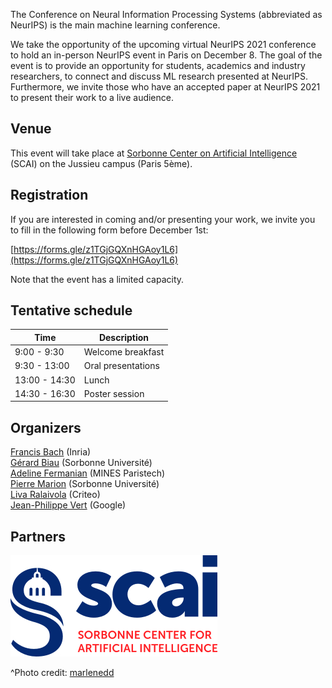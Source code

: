 The Conference on Neural Information Processing Systems (abbreviated as NeurIPS) is the main machine learning conference.

We take the opportunity of the upcoming virtual NeurIPS 2021 conference to hold an in-person NeurIPS event in Paris on December 8. The goal of the event is to provide an opportunity for students, academics and industry researchers, to connect and discuss ML research presented at NeurIPS. Furthermore, we invite those who have an accepted paper at NeurIPS 2021 to present their work to a live audience.

## Venue

This event will take place at [Sorbonne Center on Artificial Intelligence](https://scai.sorbonne-universite.fr) (SCAI) on the Jussieu campus (Paris 5ème).

## Registration

If you are interested in coming and/or presenting your work, we invite you to fill in the following form before December 1st: 

[https://forms.gle/z1TGjGQXnHGAoy1L6](https://forms.gle/z1TGjGQXnHGAoy1L6)

Note that the event has a limited capacity.

## Tentative schedule

| Time      | Description |
| ----------- | ----------- |
| 9:00 - 9:30   | Welcome breakfast    |
| 9:30 - 13:00  | Oral presentations |
| 13:00 - 14:30  | Lunch        |
| 14:30 - 16:30  | Poster session  |

## Organizers

[Francis Bach](https://www.di.ens.fr/~fbach/) (Inria)  
[Gérard Biau](https://www.lpsm.paris/pageperso/biau/) (Sorbonne Université)  
[Adeline Fermanian](https://afermanian.github.io) (MINES Paristech)  
[Pierre Marion](https://pierremarion23.github.io) (Sorbonne Université)  
[Liva Ralaivola](https://pageperso.lif.univ-mrs.fr/~liva.ralaivola/doku.php) (Criteo)  
[Jean-Philippe Vert](https://members.cbio.mines-paristech.fr/~jvert/) (Google)  

## Partners

![SCAI](/docs/assets/logo_scai.jpg)

^Photo credit: [marlenedd](https://www.flickr.com/photos/24241643@N00/49478118648)
